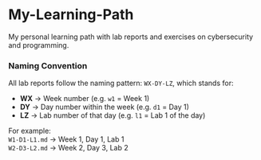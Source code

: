 # My-Learning-Path
 My personal learning path with lab reports and exercises on cybersecurity and programming.

### Naming Convention

All lab reports follow the naming pattern: `WX-DY-LZ`, which stands for:

- **WX** → Week number (e.g. `w1` = Week 1)  
- **DY** → Day number within the week (e.g. `d1` = Day 1)  
- **LZ** → Lab number of that day (e.g. `l1` = Lab 1 of the day)

For example:  
`W1-D1-L1.md` → Week 1, Day 1, Lab 1  
`W2-D3-L2.md` → Week 2, Day 3, Lab 2
